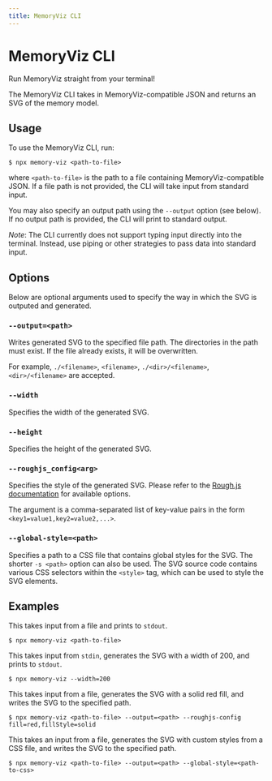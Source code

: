 ```yaml
---
title: MemoryViz CLI
---
```


# MemoryViz CLI

Run MemoryViz straight from your terminal!

The MemoryViz CLI takes in MemoryViz-compatible JSON and returns an SVG of the memory model.

## Usage

To use the MemoryViz CLI, run:

```console
$ npx memory-viz <path-to-file>
```

where `<path-to-file>` is the path to a file containing MemoryViz-compatible JSON. If a file path is not provided, the CLI will take input from standard input.

You may also specify an output path using the `--output` option (see below). If no output path is provided, the CLI will print to standard output.

_Note_: The CLI currently does not support typing input directly into the terminal. Instead, use piping or other strategies to pass data into standard input.

## Options

Below are optional arguments used to specify the way in which the SVG is outputed and generated.

### `--output=<path>`

Writes generated SVG to the specified file path. The directories in the path must exist. If the file already exists, it will be overwritten.

For example, `./<filename>`, `<filename>`, `./<dir>/<filename>`, `<dir>/<filename>` are accepted.

### `--width`

Specifies the width of the generated SVG.

### `--height`

Specifies the height of the generated SVG.

### `--roughjs_config<arg>`

Specifies the style of the generated SVG. Please refer to the [Rough.js documentation](https://github.com/rough-stuff/rough/wiki#options) for available options.

The argument is a comma-separated list of key-value pairs in the form `<key1=value1,key2=value2,...>`.

### `--global-style=<path>`

Specifies a path to a CSS file that contains global styles for the SVG. The shorter `-s <path>` option can also be used.
The SVG source code contains various CSS selectors within the `<style>` tag, which can be used to style the SVG elements.

## Examples

This takes input from a file and prints to `stdout`.

```console
$ npx memory-viz <path-to-file>
```

This takes input from `stdin`, generates the SVG with a width of 200, and prints to `stdout`.

```console
$ npx memory-viz --width=200
```

This takes input from a file, generates the SVG with a solid red fill, and writes the SVG to the specified path.

```console
$ npx memory-viz <path-to-file> --output=<path> --roughjs-config fill=red,fillStyle=solid
```

This takes an input from a file, generates the SVG with custom styles from a CSS file, and writes the SVG to the specified path.

```console
$ npx memory-viz <path-to-file> --output=<path> --global-style=<path-to-css>
```
